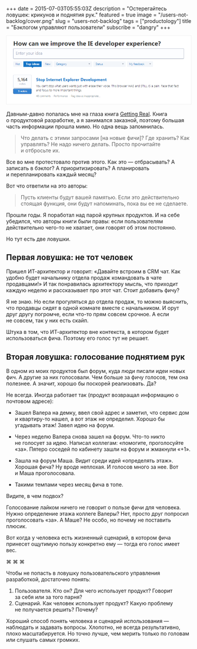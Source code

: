 +++
date = 2015-07-03T05:55:03Z
description = "Остерегайтесь ловушек: крикунов и поднятия рук."
featured = true
image = "/users-not-backlog/cover.png"
slug = "users-not-backlog"
tags = ["productology"]
title = "Бэклогом управляют пользователи"
subscribe = "dangry"
+++

![Пользователи управляют разработкой Интернет эксплорера](users-not-backlog.png)

Давным-давно попалась мне на глаза книга [Getting Real](https://basecamp.com/gettingreal). Книга о продуктовой разработке, а я занимался заказной, поэтому большая часть информации прошла мимо. Но одна вещь запомнилась.

> Что делать с этими запросами \[на новые фичи\]? Где хранить? Как управлять? Не надо ничего делать. Просто прочитайте и отбросьте их.

Все во мне протестовало против этого. Как это — отбрасывать? А записать в бэклог? А приоритизировать? А планировать и перепланировать каждый месяц?

Вот что ответили на это авторы:

> Пусть клиенты будут вашей памятью. Если это действительно стоящая функция, они будут напоминать, пока вы ее не сделаете.

Прошли годы. Я поработал над парой крупных продуктов. И на себе убедился, что авторы книги были правы: если пользователям действительно чего-то не хватает, они говорят об этом постоянно.

Но тут есть две ловушки.

## Первая ловушка: не тот человек

Пришел ИТ-архитектор и говорит: «Давайте встроим в CRM чат. Как удобно будет начальнику отдела продаж командовать в чате продавцами!» И так понравилась архитектору мысль, что приходит каждую неделю и рассказывает про этот чат. Стоит добавить фичу?

Я не знаю. Но если прогуляться до отдела продаж, то можно выяснить, что продавцы сидят в одной комнате вместе с начальником. И орут друг другу погромче, если что-то прям совсем срочное. А если не совсем, так у них есть скайп.

Штука в том, что ИТ-архитектор вне контекста, в котором будет использоваться фича. Поэтому его голос тут не решает.

## Вторая ловушка: голосование поднятием рук

В одном из моих продуктов был форум, куда люди писали идеи новых фич. А другие за них голосовали. Чем больше за фичу голосов, тем она полезнее. А значит, хорошо бы поскорей реализовать. Да?

Не всегда. Иногда работает так (продукт возвращал информацию о почтовом адресе):

-   Зашел Валера на демку, ввел свой адрес и заметил, что сервис дом и квартиру-то нашел, а вот этаж не определил. Хорошо бы угадывать этаж! Завел идею на форум.

-   Через неделю Валера снова зашел на форум. Что-то никто не голосует за идею. Написал коллегам: «помогите, проголосуйте «за». Пятеро соседей по кабинету зашли на форум и жмакнули «+1».

-   Зашла на форум Маша. Видит среди идей «определять этаж». Хорошая фича? Ну вроде неплохая. И голосов много за нее. Вот и Маша проголосовала.

-   Такими темпами через месяц фича в топе.

Видите, в чем подвох?

Голосование лайком ничего не говорит о пользе фичи для человека. Нужно определение этажа коллеге Валеры? Нет, просто друг попросил проголосовать «за». А Маше? Не особо, но почему не поставить плюсик.

Вот когда у человека есть жизненный сценарий, в котором фича принесет ощутимую пользу конкретно ему — тогда его голос имеет вес.

<p class="align-center">⌘ ⌘ ⌘</p>

Чтобы не попасть в ловушку пользовательского управления разработкой, достаточно понять:

1. Пользователя. Кто он? Для чего использует продукт? Говорит за себя или за того парня?
2. Сценарий. Как человек использует продукт? Какую проблему не получается решить? Почему?

Хороший способ понять человека и сценарий использования — наблюдать и задавать вопросы. Хлопотно, не всегда результативно, плохо масштабируется. Но точно лучше, чем мерить только по головам или слушать самых громких.
